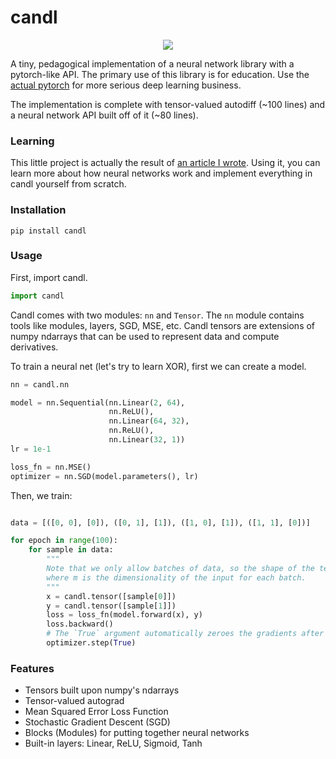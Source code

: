 # candl

<p align="center">
    <img src="https://upload.wikimedia.org/wikipedia/commons/e/eb/Candle_flame_by_Shan_Sheehan.jpg" />
</p>

A tiny, pedagogical implementation of a neural network library with a pytorch-like API. The primary use of this library is for education. Use the [actual pytorch](https://github.com/pytorch/pytorch) for more serious deep learning business. 

The implementation is complete with tensor-valued autodiff (~100 lines) and a neural network API built off of it (~80 lines).

### Learning

This little project is actually the result of [an article I wrote](https://hackmd.io/@sripkunda/understanding-neural-networks). Using it, you can learn more about how neural networks work and implement everything in candl yourself from scratch.

### Installation 

```shell
pip install candl
```

### Usage

First, import candl.

```python
import candl
```

Candl comes with two modules: `nn` and `Tensor`. The `nn` module contains tools like modules, layers, SGD, MSE, etc. Candl tensors are extensions of numpy ndarrays that can be used to represent data and compute derivatives. 

To train a neural net (let's try to learn XOR), first we can create a model. 

```python
nn = candl.nn

model = nn.Sequential(nn.Linear(2, 64), 
                      nn.ReLU(), 
                      nn.Linear(64, 32), 
                      nn.ReLU(), 
                      nn.Linear(32, 1))
lr = 1e-1

loss_fn = nn.MSE()
optimizer = nn.SGD(model.parameters(), lr)
```

Then, we train: 

```python

data = [([0, 0], [0]), ([0, 1], [1]), ([1, 0], [1]), ([1, 1], [0])]

for epoch in range(100):
    for sample in data:
        """ 
        Note that we only allow batches of data, so the shape of the tensor must be n x m,
        where m is the dimensionality of the input for each batch.
        """
        x = candl.tensor([sample[0]]) 
        y = candl.tensor([sample[1]])
        loss = loss_fn(model.forward(x), y)
        loss.backward()
        # The `True` argument automatically zeroes the gradients after a step
        optimizer.step(True) 
```

### Features

- Tensors built upon numpy's ndarrays
- Tensor-valued autograd
- Mean Squared Error Loss Function 
- Stochastic Gradient Descent (SGD) 
- Blocks (Modules) for putting together neural networks 
- Built-in layers: Linear, ReLU, Sigmoid, Tanh
